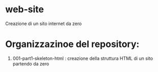 # web-site
 Creazione di un sito internet da zero

# Organizzazinoe del repository:

1. 001-part1-skeleton-html : 
creazione della struttura HTML di un sito partendo da zero
